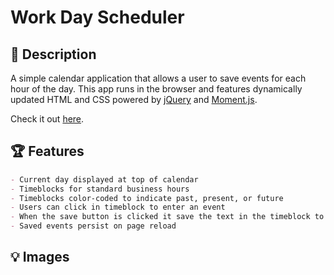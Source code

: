 # Work Day Scheduler

## 📝 Description

A simple calendar application that allows a user to save events for each hour of the day. This app runs in the browser and features dynamically updated HTML and CSS powered by [jQuery](https://jquery.com/) and [Moment.js](https://momentjs.com/).

Check it out [here](https://jordanlrothwell.github.io/workDayScheduler/).

## 🏆 Features

```md
- Current day displayed at top of calendar
- Timeblocks for standard business hours
- Timeblocks color-coded to indicate past, present, or future
- Users can click in timeblock to enter an event
- When the save button is clicked it save the text in the timeblock to local memory
- Saved events persist on page reload
```

## 💡 Images
